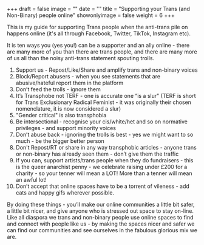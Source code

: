 +++
draft = false
image = ""
date = ""
title = "Supporting your Trans (and Non-Binary) people online"
showonlyimage = false
weight = 6
+++

This is my guide for supporting Trans people when the anti-trans pile on happens online (it's all through Facebook, Twitter, TikTok, Instagram etc).

It is ten ways you (yes you!) can be a supporter and an ally online - there are many more of you than there are trans people, and there are many more of us all than the noisy anti-trans statement spouting trolls.
<!--more-->
1. Support us - Repost/Like/Share and amplify trans and non-binary voices
2. Block/Report abusers - when you see statements that are abusive/hateful report them in the platform
3. Don’t feed the trolls - ignore them
4. It’s Transphobe not TERF - one is accurate one “is a slur" (TERF is short for Trans Exclusionary Radical Feminist - it was originally their chosen nomenclature, it is now considered a slur)
5. "Gender critical" is also transphobia 
6. Be intersectional - recognise your cis/white/het and so on normative privileges - and support minority voices
7. Don’t abuse back - ignoring the trolls is best - yes we might want to so much - be the bigger better person
8. Don't Repost/RT or share in any way transphobic articles - anyone trans or non-binary has already seen them - don’t give them the traffic
9. If you can, support artists/trans people when they do fundraisers - this is the queer anarchist penny - we celebrate raising under £200 for a charity - so your tenner will mean a LOT! More than a tenner will mean an awful lot!
10. Don’t accept that online spaces have to be a torrent of vileness - add cats and happy gifs wherever possible.

By doing these things - you’ll make our online communities a little bit safer, a little bit nicer, and give anyone who is stressed out space to stay on-line. Like all diaspora we trans and non-binary people use online spaces to find and connect with people like us - by making the spaces nicer and safer we can find our communities and see ourselves in the fabulous glorious mix we are.